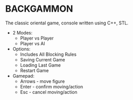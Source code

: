 # BACKGAMMON 
The classic oriental game, console written using C++, STL. 
- 2 Modes: 
  - Player vs Player
  - Player vs AI
- Options:
  - Includes All Blocking Rules
  - Saving Current Game
  - Loading Last Game
  - Restart Game
- Gamepad:
  - Arrows - move figure
  - Enter - confirm moving/action
  - Esc - cancel moving/action
